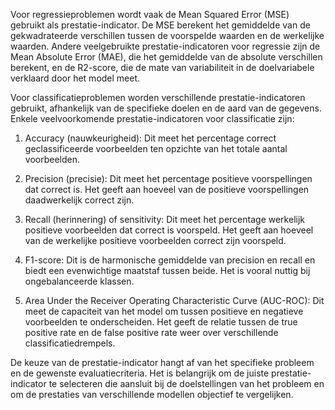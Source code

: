 Voor regressieproblemen wordt vaak de Mean Squared Error (MSE) gebruikt als prestatie-indicator. De MSE berekent het gemiddelde van de gekwadrateerde verschillen tussen de voorspelde waarden en de werkelijke waarden. Andere veelgebruikte prestatie-indicatoren voor regressie zijn de Mean Absolute Error (MAE), die het gemiddelde van de absolute verschillen berekent, en de R2-score, die de mate van variabiliteit in de doelvariabele verklaard door het model meet.

Voor classificatieproblemen worden verschillende prestatie-indicatoren gebruikt, afhankelijk van de specifieke doelen en de aard van de gegevens. Enkele veelvoorkomende prestatie-indicatoren voor classificatie zijn:

1. Accuracy (nauwkeurigheid): Dit meet het percentage correct geclassificeerde voorbeelden ten opzichte van het totale aantal voorbeelden.

2. Precision (precisie): Dit meet het percentage positieve voorspellingen dat correct is. Het geeft aan hoeveel van de positieve voorspellingen daadwerkelijk correct zijn.

3. Recall (herinnering) of sensitivity: Dit meet het percentage werkelijk positieve voorbeelden dat correct is voorspeld. Het geeft aan hoeveel van de werkelijke positieve voorbeelden correct zijn voorspeld.

4. F1-score: Dit is de harmonische gemiddelde van precision en recall en biedt een evenwichtige maatstaf tussen beide. Het is vooral nuttig bij ongebalanceerde klassen.

5. Area Under the Receiver Operating Characteristic Curve (AUC-ROC): Dit meet de capaciteit van het model om tussen positieve en negatieve voorbeelden te onderscheiden. Het geeft de relatie tussen de true positive rate en de false positive rate weer over verschillende classificatiedrempels.

De keuze van de prestatie-indicator hangt af van het specifieke probleem en de gewenste evaluatiecriteria. Het is belangrijk om de juiste prestatie-indicator te selecteren die aansluit bij de doelstellingen van het probleem en om de prestaties van verschillende modellen objectief te vergelijken.